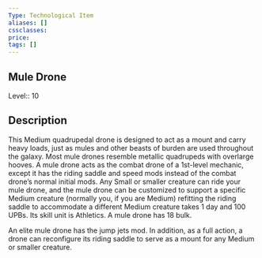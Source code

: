 ```yaml
---
Type: Technological Item
aliases: []
cssclasses:
price: 
tags: []
---
```


## Mule Drone

Level:: 10

## Description

This Medium quadrupedal drone is designed to act as a mount and carry heavy loads, just as mules and other beasts of burden are used throughout the galaxy. Most mule drones resemble metallic quadrupeds with overlarge hooves. A mule drone acts as the combat drone of a 1st-level mechanic, except it has the riding saddle and speed mods instead of the combat drone’s normal initial mods. Any Small or smaller creature can ride your mule drone, and the mule drone can be customized to support a specific Medium creature (normally you, if you are Medium) refitting the riding saddle to accommodate a different Medium creature takes 1 day and 100 UPBs. Its skill unit is Athletics. A mule drone has 18 bulk.

An elite mule drone has the jump jets mod. In addition, as a full action, a drone can reconfigure its riding saddle to serve as a mount for any Medium or smaller creature.

